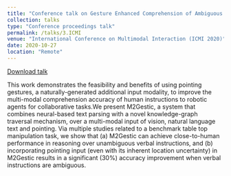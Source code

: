 ```yaml
---
title: "Conference talk on Gesture Enhanced Comprehension of Ambiguous Human-to-Robot Instructions"
collection: talks
type: "Conference proceedings talk"
permalink: /talks/3.ICMI
venue: "International Conference on Multimodal Interaction (ICMI 2020)"
date: 2020-10-27
location: "Remote"
---
```


[Download talk](https://dl.acm.org/action/downloadSupplement?doi=10.1145%2F3382507.3418863&file=3382507.3418863.mp4)

This work demonstrates the feasibility and benefits of using pointing gestures, a naturally-generated additional input modality, to improve the multi-modal comprehension accuracy of human instructions to robotic agents for collaborative tasks.We present M2Gestic, a system that combines neural-based text parsing with a novel knowledge-graph traversal mechanism, over a multi-modal input of vision, natural language text and pointing. Via multiple studies related to a benchmark table top manipulation task, we show that (a) M2Gestic can achieve close-to-human performance in reasoning over unambiguous verbal instructions, and (b) incorporating pointing input (even with its inherent location uncertainty) in M2Gestic results in a significant (30%) accuracy improvement when verbal instructions are ambiguous.
